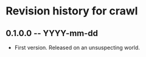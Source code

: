 # Revision history for crawl

## 0.1.0.0 -- YYYY-mm-dd

* First version. Released on an unsuspecting world.
